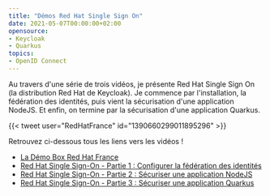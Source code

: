 ```yaml
---
title: "Démos Red Hat Single Sign On"
date: 2021-05-07T00:00:00+02:00
opensource: 
- Keycloak
- Quarkus
topics:
- OpenID Connect
---
```


Au travers d'une série de trois vidéos, je présente Red Hat Single Sign On (la distribution Red Hat de Keycloak).
Je commence par l'installation, la fédération des identités, puis vient la sécurisation d'une application NodeJS.
Et enfin, on termine par la sécurisation d'une application Quarkus.

{{< tweet user="RedHatFrance" id="1390660299011895296" >}}

Retrouvez ci-dessous tous les liens vers les vidéos !

- [La Démo Box Red Hat France](https://www.redhat.com/fr/global/france/demo-box?highlight=sso)
- [Red Hat Single Sign-On - Partie 1 : Configurer la fédération des identités](https://youtu.be/MWy7FLwlFg0)
- [Red Hat Single Sign-On - Partie 2 : Sécuriser une application NodeJS](https://youtu.be/ZjcLC7WjKHQ)
- [Red Hat Single Sign-On - Partie 3 : Sécuriser une application Quarkus](https://youtu.be/ugZfs4Wv-gE)
